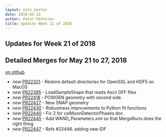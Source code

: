 ```yaml
---
layout: onto_master
date: 2018-05-21
author: Peter Peterson
title: Updates Week 21 of 2018
---
```

Updates for Week 21 of 2018
---------------------------

Detailed Merges for May 21 to 27, 2018
--------------------------------------
[on github](https://github.com/mantidproject/mantid/pulls?q=is%3Apr+merged%3A2018-05-22..2018-05-27)

* *new* [PR22321](https://github.com/mantidproject/mantid/pull/22321) - Restore default directories for OpenSSL and HDF5 on MacOS
* *new* [PR22385](https://github.com/mantidproject/mantid/pull/22385) - LoadSampleShape that reads Ascii OFF files
* *new* [PR22418](https://github.com/mantidproject/mantid/pull/22418) - POWGEN geometry with second side
* *new* [PR22427](https://github.com/mantidproject/mantid/pull/22427) - New SNAP geometry
* *new* [PR22430](https://github.com/mantidproject/mantid/pull/22430) - Robustness improvements to Python fit functions
* *new* [PR22440](https://github.com/mantidproject/mantid/pull/22440) - Fix 2 for calMuonDetectorPhases doc
* *new* [PR22445](https://github.com/mantidproject/mantid/pull/22445) - Add WAND_Parameters.xml so that MergeRuns does the right thing
* *new* [PR22447](https://github.com/mantidproject/mantid/pull/22447) - Refs #22446. adding new IDF
